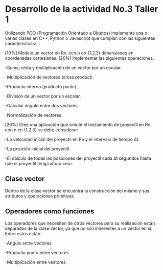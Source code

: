 # Desarrollo de la actividad No.3 Taller 1

Utilizando POO (Programación Orientado a Objetos) implemente una o varias clases en C++, Python o Javascript que cumplan con las siguientes características:

[10%] Modele un vector en Rn, con n en {1,2,3} dimensiones en coordenadas cartesianas.
[20%] Implementar las siguientes operaciones.

-Suma, resta y multiplicación de un vector por un escalar.

-Multiplicación de vectores (cross product). 

-Producto interno (producto punto).

-División de un vector por un escalar.

-Calcular ángulo entre dos vectores.

-Normalización de vectores.

[20%] Cree una aplicación que simule el lanzamiento de proyectil en Rn, con n en {1,2,3} se debe considerar:

-La velocidad inicial del proyectil en Rn y el intervalo de tiempo Δt.

-La posición inicial del proyectil.

-El cálculo de todas las posiciones del proyectil cada Δt segundos hasta que el proyectil tenga altura cero.



## Clase vector

Dentro de la clase vector se encuentra la construcción del mismo y sus atributos y operaciones primitivas.

## Operadores como funciones

Los operadores que necesiten de otros vectores para su realización están separados de la clase vector, ya que no son inherentes a un vector en sí. Entre estos están:

-Angulo entre vectores

-Producto punto entre vectores

-Multiplicación entre vectores